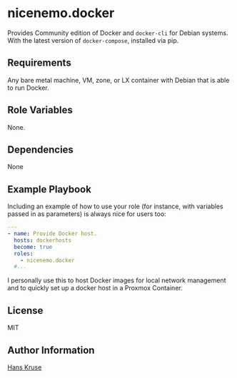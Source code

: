 nicenemo.docker
=========

Provides Community edition of Docker and `docker-cli` for Debian systems.
With the latest version of `docker-compose`, installed via pip.

Requirements
------------

Any bare metal machine, VM, zone, or LX container with Debian that is able to run Docker.

Role Variables
--------------
None.

Dependencies
------------

None

Example Playbook
----------------

Including an example of how to use your role (for instance, with variables passed in as parameters) is always nice for users too:

```YAML
---
- name: Provide Docker host.
  hosts: dockerhosts
  become: true
  roles:
    - nicenemo.docker
  #... 
```

I personally use this to host Docker images for local network management and to quickly
set up a docker host in a Proxmox Container.

License
-------

MIT

Author Information
------------------

[Hans Kruse](https://hanskruse.eu)
